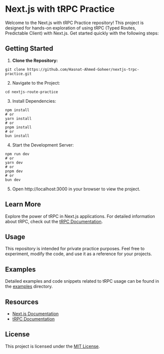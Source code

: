 # Next.js with tRPC Practice

Welcome to the Next.js with tRPC Practice repository! This project is designed for hands-on exploration of using tRPC (Typed Routes, Predictable Client) with Next.js. Get started quickly with the following steps:

## Getting Started

1. **Clone the Repository:**
```
git clone https://github.com/Hasnat-Ahmed-Goheer/nextjs-trpc-practice.git
```
2. Navigate to the Project:

```
cd nextjs-route-practice
```

3. Install Dependencies:
```
npm install
# or
yarn install
# or
pnpm install
# or
bun install
```

4. Start the Development Server:
```
npm run dev
# or
yarn dev
# or
pnpm dev
# or
bun dev
```

5. Open http://localhost:3000 in your browser to view the project.

## Learn More

Explore the power of tRPC in Next.js applications. For detailed information about tRPC, check out the [tRPC Documentation](https://trpc.io/docs/).

## Usage

This repository is intended for private practice purposes. Feel free to experiment, modify the code, and use it as a reference for your projects.

## Examples

Detailed examples and code snippets related to tRPC usage can be found in the [examples](/examples) directory.

## Resources

- [Next.js Documentation](https://nextjs.org/docs)
- [tRPC Documentation](https://trpc.io/docs/)


## License

This project is licensed under the [MIT License](LICENSE).


